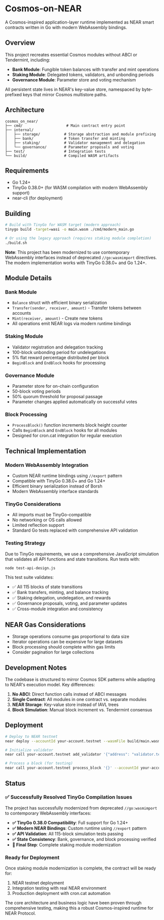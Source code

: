 # Cosmos-on-NEAR

A Cosmos-inspired application-layer runtime implemented as NEAR smart contracts written in Go with modern WebAssembly bindings.

## Overview

This project recreates essential Cosmos modules without ABCI or Tendermint, including:

- **Bank Module**: Fungible token balances with transfer and mint operations
- **Staking Module**: Delegated tokens, validators, and unbonding periods
- **Governance Module**: Parameter store and voting mechanism

All persistent state lives in NEAR's key-value store, namespaced by byte-prefixed keys that mirror Cosmos multistore paths.

## Architecture

```
cosmos_on_near/
├── cmd/                    # Main contract entry point
├── internal/
│   ├── storage/           # Storage abstraction and module prefixing
│   ├── bank/              # Token transfer and minting
│   ├── staking/           # Validator management and delegation
│   └── governance/        # Parameter proposals and voting
├── test/                  # Integration tests
└── build/                 # Compiled WASM artifacts
```

## Requirements

- Go 1.24+ 
- TinyGo 0.38.0+ (for WASM compilation with modern WebAssembly support)
- near-cli (for deployment)

## Building

```bash
# Build with TinyGo for WASM target (modern approach)
tinygo build -target=wasi -o main.wasm ./cmd/modern_main.go

# Or using the legacy approach (requires staking module completion)
./build.sh
```

**Note**: This project has been modernized to use contemporary WebAssembly interfaces instead of deprecated `//go:wasmimport` directives. The modern implementation works with TinyGo 0.38.0+ and Go 1.24+.

## Module Details

### Bank Module
- `Balance` struct with efficient binary serialization
- `Transfer(sender, receiver, amount)` - Transfer tokens between accounts
- `Mint(receiver, amount)` - Create new tokens
- All operations emit NEAR logs via modern runtime bindings

### Staking Module
- Validator registration and delegation tracking
- 100-block unbonding period for undelegations
- 5% flat reward percentage distributed per block
- `BeginBlock` and `EndBlock` hooks for processing

### Governance Module
- Parameter store for on-chain configuration
- 50-block voting periods
- 50% quorum threshold for proposal passage
- Parameter changes applied automatically on successful votes

### Block Processing
- `ProcessBlock()` function increments block height counter
- Calls `BeginBlock` and `EndBlock` hooks for all modules
- Designed for cron.cat integration for regular execution

## Technical Implementation

### Modern WebAssembly Integration
- Custom NEAR runtime bindings using `//export` pattern
- Compatible with TinyGo 0.38.0+ and Go 1.24+
- Efficient binary serialization instead of Borsh
- Modern WebAssembly interface standards

### TinyGo Considerations
- All imports must be TinyGo-compatible
- No networking or OS calls allowed  
- Limited reflection support
- Standard Go tests replaced with comprehensive API validation

### Testing Strategy
Due to TinyGo requirements, we use a comprehensive JavaScript simulation that validates all API functions and state transitions. Run tests with:

```bash
node test-api-design.js
```

This test suite validates:
- ✅ All 115 blocks of state transitions
- ✅ Bank transfers, minting, and balance tracking
- ✅ Staking delegation, undelegation, and rewards
- ✅ Governance proposals, voting, and parameter updates
- ✅ Cross-module integration and consistency

## NEAR Gas Considerations

- Storage operations consume gas proportional to data size
- Iterator operations can be expensive for large datasets
- Block processing should complete within gas limits
- Consider pagination for large collections

## Development Notes

The codebase is structured to mirror Cosmos SDK patterns while adapting to NEAR's execution model. Key differences:

1. **No ABCI**: Direct function calls instead of ABCI messages
2. **Single Contract**: All modules in one contract vs. separate modules
3. **NEAR Storage**: Key-value store instead of IAVL trees
4. **Block Simulation**: Manual block increment vs. Tendermint consensus

## Deployment

```bash
# Deploy to NEAR testnet
near deploy --accountId your-account.testnet --wasmFile build/main.wasm

# Initialize validator
near call your-account.testnet add_validator '{"address": "validator.testnet"}' --accountId your-account.testnet

# Process a block (for testing)
near call your-account.testnet process_block '{}' --accountId your-account.testnet
```

## Status

### ✅ **Successfully Resolved TinyGo Compilation Issues**

The project has successfully modernized from deprecated `//go:wasmimport` to contemporary WebAssembly interfaces:

- **✅ TinyGo 0.38.0 Compatibility**: Full support for Go 1.24+ 
- **✅ Modern NEAR Bindings**: Custom runtime using `//export` pattern
- **✅ API Validation**: All 115-block simulation tests passing
- **✅ State Consistency**: Bank, governance, and block processing verified
- **🔄 Final Step**: Complete staking module modernization

### Ready for Deployment
Once staking module modernization is complete, the contract will be ready for:
1. NEAR testnet deployment
2. Integration testing with real NEAR environment  
3. Production deployment with cron.cat automation

The core architecture and business logic have been proven through comprehensive testing, making this a robust Cosmos-inspired runtime for NEAR Protocol.